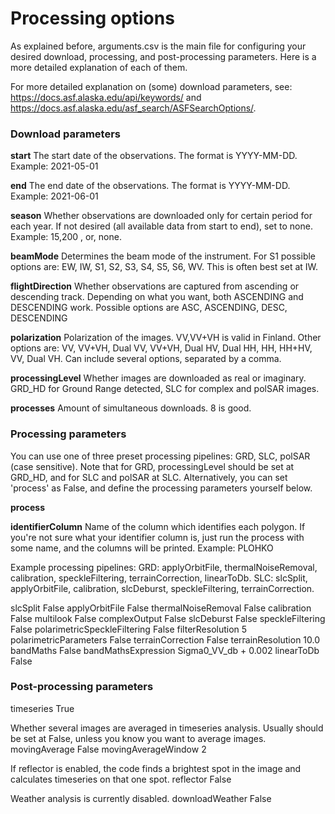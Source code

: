 # Processing options

As explained before, arguments.csv is the main file for configuring your desired download, processing, and post-processing parameters. Here is a more detailed explanation of each of them.

For more detailed explanation on (some) download parameters, see: https://docs.asf.alaska.edu/api/keywords/ and https://docs.asf.alaska.edu/asf_search/ASFSearchOptions/.


### Download parameters

**start**
The start date of the observations. The format is YYYY-MM-DD. Example: 2021-05-01



**end**
The end date of the observations. The format is YYYY-MM-DD. Example: 2021-06-01



**season**
Whether observations are downloaded only for certain period for each year. If not desired (all available data from start to end), set to none. Example: 15,200 , or, none.



**beamMode**
Determines the beam mode of the instrument. For S1 possible options are: EW, IW, S1, S2, S3, S4, S5, S6, WV. This is often best set at IW.



**flightDirection**
Whether observations are captured from ascending or descending track. Depending on what you want, both ASCENDING and DESCENDING work. Possible options are ASC, ASCENDING, DESC, DESCENDING



**polarization**
Polarization of the images. VV,VV+VH is valid in Finland. Other options are: VV, VV+VH, Dual VV, VV+VH, Dual HV, Dual HH, HH, HH+HV, VV, Dual VH. Can include several options, separated by a comma.



**processingLevel**
Whether images are downloaded as real or imaginary. GRD_HD for Ground Range detected, SLC for complex and polSAR images.


**processes**
Amount of simultaneous downloads. 8 is good.



### Processing parameters
You can use one of three preset processing pipelines: GRD, SLC, polSAR (case sensitive). Note that for GRD, processingLevel should be set at GRD_HD, and for SLC and polSAR at SLC. Alternatively, you can set 'process' as False, and define the processing parameters yourself below.

**process**


**identifierColumn**
Name of the column which identifies each polygon. If you're not sure what your identifier column is, just run the process with some name, and the columns will be printed. Example: PLOHKO

Example processing pipelines:
GRD: applyOrbitFile, thermalNoiseRemoval, calibration, speckleFiltering, terrainCorrection, linearToDb.
SLC: slcSplit, applyOrbitFile, calibration, slcDeburst, speckleFiltering, terrainCorrection.

slcSplit	False
applyOrbitFile	False
thermalNoiseRemoval	False
calibration	False
multilook	False
complexOutput	False
slcDeburst	False
speckleFiltering	False
polarimetricSpeckleFiltering	False
filterResolution	5
polarimetricParameters	False
terrainCorrection	False
terrainResolution	10.0
bandMaths	False
bandMathsExpression	Sigma0_VV_db + 0.002
linearToDb	False



### Post-processing parameters
timeseries	True

Whether several images are averaged in timeseries analysis. Usually should be set at False, unless you know you want to average images.
movingAverage	False
movingAverageWindow	2

If reflector is enabled, the code finds a brightest spot in the image and calculates timeseries on that one spot.
reflector	False

Weather analysis is currently disabled.
downloadWeather	False
